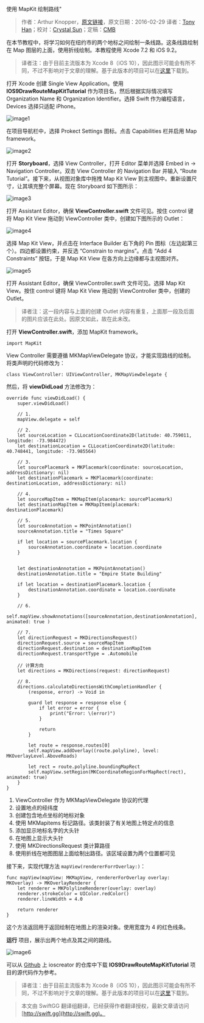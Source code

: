 使用 MapKit 绘制路线"

> 作者：Arthur Knopper，[原文链接](https://www.ioscreator.com/tutorials/draw-route-mapkit-tutorial)，原文日期：2016-02-29
> 译者：[Tony Han](undefined)；校对：[Crystal Sun](http://www.jianshu.com/users/7a2d2cc38444/latest_articles)；定稿：[CMB](https://github.com/chenmingbiao)
  









在本节教程中，将学习如何在纽约市的两个地标之间绘制一条线路。这条线路绘制在 Map 图层的上面，使用折线绘制。本教程使用 Xcode 7.2 和 iOS 9.2。



> 译者注：由于目前主流版本为 Xcode 8（iOS 10），因此图示可能会有所不同，不过不影响对于文章的理解。基于此版本的项目可以在[这里](https://github.com/lettleprince/IOS9DrawRouteMapKitTutorial)下载到。

打开 Xcode 创建 Single View Application。使用 **IOS9DrawRouteMapKitTutorial** 作为项目名，然后根据实际情况填写 Organization Name 和 Organization Identifier。选择 Swift 作为编程语言，Devices 选择只适配 iPhone。

![image1](https://static1.squarespace.com/static/52428a0ae4b0c4a5c2a2cede/t/56cc46ad4d088ea899578483/1456228023320/?format=1500w)

在项目导航栏中，选择 Prokect Settings 图标。点击 Capabilities 栏并启用 Map framework。

![image2](https://static1.squarespace.com/static/52428a0ae4b0c4a5c2a2cede/t/56cc4fc61bbee05e52d974ec/1456230356683/?format=2500w)

打开 **Storyboard**，选择  View Controller，打开 Editor 菜单并选择 Embed in -> Navigation Controller。双击 View Controller 的 Navigation Bar 并输入 “Route Tutorial”。接下来，从视图对象库中拖拽 Map Kit View 到主视图中。重新设置尺寸，让其填充整个屏幕。现在 Storyboard 如下图所示：

![image3](https://static1.squarespace.com/static/52428a0ae4b0c4a5c2a2cede/t/56cc4be70442621c56ee71f0/1456229367115/?format=2500w)

打开 Assistant Editor，确保 **ViewController.swift** 文件可见。按住 control 键将 Map Kit View 拖动到 ViewController 类中，创建如下图所示的 Outlet：

![image4](https://static1.squarespace.com/static/52428a0ae4b0c4a5c2a2cede/t/56d3303d7da24f7ba20e325d/1456681028709/?format=750w)

选择 Map Kit View，并点击在 Interface Builder 右下角的 Pin 图标（左边起第三个）。四边都设置约束，并反选 “Constrain to margins”。点击 “Add 4 Constraints” 按钮，于是 Map Kit View 在各方向上边缘都与主视图对齐。

![image5](https://static1.squarespace.com/static/52428a0ae4b0c4a5c2a2cede/t/56cc4adb59827e2cba96ca38/1456229089944/?format=750w)

打开 Assistant Editor，确保 ViewController.swift 文件可见。选择 Map Kit View。按住 control 键将 Map Kit View 拖动到 ViewController 类中，创建的 Outlet。

> 译者注：这一段内容与上面的创建 Outlet 内容有重复，上面那一段及后面的图片应该在此处。因原文如此，故在此未改。

打开 **ViewController.swift**，添加 MapKit framework。

    
    import MapKit

View Controller 需要遵循 MKMapViewDelegate 协议，才能实现路线的绘制。将类声明的代码修改为：

    
    class ViewController: UIViewController, MKMapViewDelegate {

然后，将 **viewDidLoad** 方法修改为：

    
    override func viewDidLoad() {
        super.viewDidLoad()
        
        // 1.
        mapView.delegate = self
        
        // 2.
        let sourceLocation = CLLocationCoordinate2D(latitude: 40.759011, longitude: -73.984472)
        let destinationLocation = CLLocationCoordinate2D(latitude: 40.748441, longitude: -73.985564)
        
        // 3.
        let sourcePlacemark = MKPlacemark(coordinate: sourceLocation, addressDictionary: nil)
        let destinationPlacemark = MKPlacemark(coordinate: destinationLocation, addressDictionary: nil)
        
        // 4.
        let sourceMapItem = MKMapItem(placemark: sourcePlacemark)
        let destinationMapItem = MKMapItem(placemark: destinationPlacemark)
        
        // 5.
        let sourceAnnotation = MKPointAnnotation()
        sourceAnnotation.title = "Times Square"
        
        if let location = sourcePlacemark.location {
            sourceAnnotation.coordinate = location.coordinate
        }
        
        
        let destinationAnnotation = MKPointAnnotation()
        destinationAnnotation.title = "Empire State Building"
        
        if let location = destinationPlacemark.location {
            destinationAnnotation.coordinate = location.coordinate
        }
        
        // 6.
        self.mapView.showAnnotations([sourceAnnotation,destinationAnnotation], animated: true )
        
        // 7.
        let directionRequest = MKDirectionsRequest()
        directionRequest.source = sourceMapItem
        directionRequest.destination = destinationMapItem
        directionRequest.transportType = .Automobile
        
        // 计算方向
        let directions = MKDirections(request: directionRequest)
        
        // 8.
        directions.calculateDirectionsWithCompletionHandler {
            (response, error) -> Void in
            
            guard let response = response else {
                if let error = error {
                    print("Error: \(error)")
                }
                
                return
            }
            
            let route = response.routes[0]
            self.mapView.addOverlay((route.polyline), level: MKOverlayLevel.AboveRoads)
            
            let rect = route.polyline.boundingMapRect
            self.mapView.setRegion(MKCoordinateRegionForMapRect(rect), animated: true)
        }
    }

1. ViewController 作为 MKMapViewDelegate 协议的代理
2. 设置地点的经纬度
3. 创建包含地点坐标的地标对象
4. 使用 MKMapitems 标记路径。该类封装了有关地图上特定点的信息
5. 添加显示地标名字的大头针
6. 在地图上显示大头针
7. 使用 MKDirectionsRequest 类计算路径
8. 使用折线在地图图层上面绘制出路径。该区域设置为两个位置都可见

接下来，实现代理方法 `mapView(rendererForrOverlay:)`：

    
    func mapView(mapView: MKMapView, rendererForOverlay overlay: MKOverlay) -> MKOverlayRenderer {
        let renderer = MKPolylineRenderer(overlay: overlay)
        renderer.strokeColor = UIColor.redColor()
        renderer.lineWidth = 4.0
    
        return renderer
    }

这个方法返回用于返回绘制在地图上的渲染对象。使用宽度为 4 的红色线条。

**运行** 项目，展示出两个地点及其之间的路线。

![image6](https://static1.squarespace.com/static/52428a0ae4b0c4a5c2a2cede/t/56d3300c59827e6585c69352/1456680990852/?format=1500w)

可以从 [Github]() 上 ioscreator 的仓库中下载 **IOS9DrawRouteMapKitTutorial** 项目的源代码作为参考。

> 译者注：由于目前主流版本为 Xcode 8（iOS 10），因此图示可能会有所不同，不过不影响对于文章的理解。基于此版本的项目可以在[这里](https://github.com/lettleprince/IOS9DrawRouteMapKitTutorial)下载到。


> 本文由 SwiftGG 翻译组翻译，已经获得作者翻译授权，最新文章请访问 [http://swift.gg](http://swift.gg)。